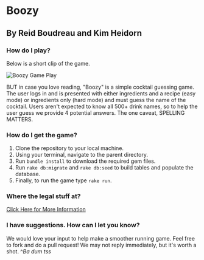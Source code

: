 # Boozy
## By Reid Boudreau and Kim Heidorn

### How do I play?
Below is a short clip of the game.

![Boozy Game Play]()

BUT in case you love reading, "Boozy" is a simple cocktail guessing game.
The user logs in and is presented with either ingredients and a recipe (easy mode)
or ingredients only (hard mode) and must guess the name of the cocktail. Users
aren't expected to know all 500+ drink names, so to help the user guess we provide
4 potential answers.
The one caveat, SPELLING MATTERS.

### How do I get the game?
1. Clone the repository to your local machine.
2. Using your terminal, navigate to the parent directory.
3. Run `bundle install` to download the required gem files.
4. Run `rake db:migrate` and `rake db:seed` to build tables and populate the database.
5. Finally, to run the game type `rake run`.

### Where the legal stuff at?
[Click Here for More Information]()

### I have suggestions. How can I let you know?
We would love your input to help make a smoother running game.
Feel free to fork and do a pull request!
We may not reply immediately, but it's worth a shot. ^*Ba dum tss*
